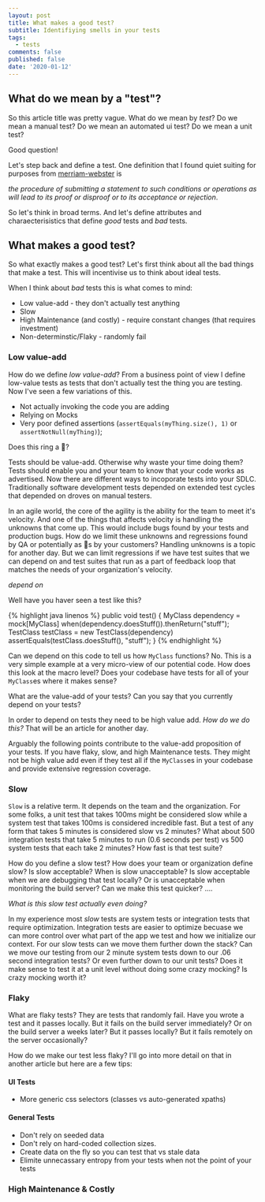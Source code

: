 ```yaml
---
layout: post
title: What makes a good test?
subtitle: Identifiying smells in your tests
tags:
  - tests
comments: false
published: false
date: '2020-01-12'
---
```


## What do we mean by a "test"?

So this article title was pretty vague. What do we mean by _test_? Do we mean a manual test? Do we mean an automated ui test? Do we mean a unit test?

Good question!

Let's step back and define a test. One definition that I found quiet suiting for purposes from [merriam-webster](https://www.merriam-webster.com/dictionary/test) is 

_the procedure of submitting a statement to such conditions or operations as will lead to its proof or disproof or to its acceptance or rejection_.

So let's think in broad terms. And let's define attributes and charaecterisistics that define _good_ tests and _bad_ tests.

## What makes a good test?

So what exactly makes a good test? Let's first think about all the bad things that make a test. This will incentivise us to think about ideal tests.

When I think about _bad_ tests this is what comes to mind:

* Low value-add - they don't actually test anything
* Slow
* High Maintenance (and costly) - require constant changes (that requires investment)
* Non-determinstic/Flaky - randomly fail

### Low value-add

How do we define _low value-add_? From a business point of view I define low-value tests as tests that don't actually test the thing you are testing. Now I've seen a few variations of this.

* Not actually invoking the code you are adding
* Relying on Mocks
* Very poor defined assertions (`assertEquals(myThing.size(), 1)` or `assertNotNull(myThing)`);

Does this ring a 🔔? 

Tests should be value-add. Otherwise why waste your time doing them? Tests should enable you and your team to know that your code works as advertised. Now there are different ways to incoporate tests into your SDLC. Traditionally software development tests depended on extended test cycles that depended on droves on manual testers. 

In an agile world, the core of the agility is the ability for the team to meet it's velocity. And one of the things that affects velocity is handling the unknowns that come up. This would include bugs found by your tests and production bugs. How do we limit these unknowns and regressions found by QA or potentially as 🐛s by your customers? Handling unknowns is a topic for another day. But we can limit regressions if we have test suites that we can depend on and test suites that run as a part of feedback loop that matches the needs of your organization's velocity. 

_depend on_

Well have you haver seen a test like this?

{% highlight java linenos %}
public void test() {
    MyClass dependency = mock[MyClass]
    when(dependency.doesStuff()).thenReturn("stuff");
    TestClass testClass = new TestClass(dependency)
    assertEquals(testClass.doesStuff(), "stuff");
}
{% endhighlight %}

Can we depend on this code to tell us how `MyClass` functions? No. This is a very simple example at a very micro-view of our potential code. How does this look at the macro level? Does your codebase have tests for all of your `MyClass`es where it makes sense? 

What are the value-add of your tests? Can you say that you currently depend on your tests?

In order to depend on tests they need to be high value add. _How do we do this?_ That will be an article for another day. 

Arguably the following points contribute to the value-add proposition of your tests. If you have flaky, slow, and high Maintenance tests. They might not be high value add even if they test all if the `MyClass`es in your codebase and provide extensive regression coverage. 

### Slow

`Slow` is a relative term. It depends on the team and the organization. For some folks, a unit test that takes 100ms might be considered slow while a system test that takes 100ms is considered incredible fast. But a test of any form that takes 5 minutes is considered slow vs 2 minutes? What about 500 integration tests that take 5 minutes to run (0.6 seconds per test) vs 500 system tests that each take 2 minutes? How fast is that test suite? 

How do you define a slow test? How does your team or organization define slow? Is slow acceptable? When is slow unacceptable? Is slow acceptable when we are debugging that test locally? Or is unacceptable when monitoring the build server? Can we make this test quicker? .... 

_What is this slow test actually even doing?_

In my experience most _slow_ tests are system tests or integration tests that require optimization. Integration tests are easier to optimize becuase we can more control over what part of the app we test and how we initialize our context. For our slow tests can we move them further down the stack? Can we move our testing from our 2 minute system tests down to our .06 second integration tests? Or even further down to our unit tests? Does it make sense to test it at a unit level without doing some crazy mocking? Is crazy mocking worth it?  

### Flaky

What are flaky tests? They are tests that randomly fail. Have you wrote a test and it passes locally. But it fails on the build server immediately? Or on the build server a weeks later? But it passes locally? But it fails remotely on the server occasionally? 

How do we make our test less flaky? I'll go into more detail on that in another article but here are a few tips:

#### UI Tests
* More generic css selectors (classes vs auto-generated xpaths)
#### General Tests
* Don't rely on seeded data
* Don't rely on hard-coded collection sizes. 
* Create data on the fly so you can test that vs stale data
* Elimite unnecassary entropy from your tests when not the point of your tests


### High Maintenance & Costly


